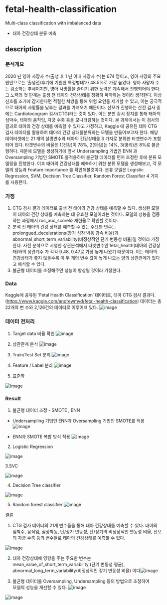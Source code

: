 # fetal-health-classification
Multi-class classification with imbalanced data
- 태아 건강상태 분류 예측

## description

### 분석개요
2020 년 영아 사망자 수(출생 후 1 년 이내 사망자 수)는 674 명이고,  영아 사망의 주요 원인으로는 ‘출생전/후기에 기원한 특정병태’가 48.5%로 가장 높았다. 영아
사망자 수는 감소하는 추세이지만, 영아 사망률을 줄이기 위한 노력은 계속해서 진행되어야 한다.  그 노력의 첫 단계는 출생 전 태아의 건강상태를 정확히 파악하는 것이라 생각한다. 이상신호를
조기에 감지한다면 적절한 처방을 통해 위험 요인을 제거할 수 있고, 이는 궁극적으로 태아의 사망률을 낮추는 결과를 가져오기 때문이다. 산모가 진행하는 산전 검사 중에는 Cardiotocogram 
검사(CTG)라는 것이 있다. 이는 분만 감시 장치를 통해 태아의 심박수, 태아의 움직임, 자궁 수축 등을 모니터링하는 것이다. 본 과제에서는 이 검사의 결과로 태아의 건강 상태를 예측할 수
있다고 가정하고, Kaggle 에 공유된 태아 CTG 검사 데이터를 활용하여 태아의 건강 상태를분류하는 모델을 만들어보고자 한다. 
해당 데이터셋에는 21 개의 설명변수와 태아의 건강상태를 3 가지로 분류한 타겟변수가 포함되어 있다. 타겟변수의 비율은 1(건강)이 78%, 2(의심)는 14%, 3(병리)은 8%로 불균형하다. 
때문에 모델을 생성하기에 앞서 Undersampling 기법인 ENN 과 Oversampling 기법인 SMOTE 를적용하여 불균형 데이터를 먼저 조정한 후에 분류 모델링을 진행한다. 이후 태아의 건강상태를
예측하기 위한 분류 모델을 생성해보고, 각 모델의 성능과 Feature importance 를 확인해볼것이다. 분류 모델은 Logistic Regression, SVM, Decision Tree Classifier, Random Forest Classifier
4 가지를 사용한다.

### 가정

1. CTG 검사 결과 데이터로 출생 전 태아의 건강 상태를 예측할 수 있다. 생성된 모델이 태아의 건강 상태를 예측하는 데 유효한 모델이라는 것이다. 
  모델의 성능을 검증하는 과정에서 roc_auc_score와 재현율로 확인할 것이다. 
2. 분석 전 태아의 건강 상태를 예측할 수 있는 주요한 변수는 prolongued_decelerations(장기 심장 박동 감속 비율)과 abnormal_short_term_variability(비정상적인 단기 변동성 비율)일 것이라 가정 한다. 
  사전 분석으로 시행한 상관분석에서 타겟변수인 fetal_health(태아의 건강상태)와의 상관계수 가 각각 0.48, 0.47로 가장 높게 나왔기 때문이다. 이는 태아의 건강상태가 좋지 않을수록 이 두
개의 변수 값이 높게 나오는 양의 상관관계가 있다고 해석할 수 있다. 
3. 불균형 데이터를 조정해주면 성능이 향상될 것이라 가정한다.

### Data
Kaggle에 공유된 ‘Fetal Health Classification’ 데이터로, 태아 CTG 검사 결과다. (https://www.kaggle.com/andrewmvd/fetal-health-classification) 데이터는 총 22개의 변
수와 2,126건의 데이터로 이루어져 있다. 
![image](https://user-images.githubusercontent.com/79688191/145770738-fd76e345-2cb2-4887-a039-9f0fffc59d16.png)

### 데이터 전처리
1. Target data 비율 확인
![image](https://user-images.githubusercontent.com/79688191/145770843-e411ecd3-5ac9-4a4a-8d21-a7b6b0daa262.png)

2. 상관관계 분석
![image](https://user-images.githubusercontent.com/79688191/145770867-a580f9d1-092e-4385-8f46-50ba0e147e99.png)



3. Train/Test Set 분리 
![image](https://user-images.githubusercontent.com/79688191/145771111-30689a94-9851-4f88-8f05-bfd802105545.png)


4. Feature / Label 분리
![image](https://user-images.githubusercontent.com/79688191/145771138-d6d78e37-2e06-4672-849c-3959e35ad662.png)

5. 표준화

![image](https://user-images.githubusercontent.com/79688191/145770936-c8e62f24-966d-4914-9e1a-7674508df32e.png)

### Result
1. 불균형 데이터 조정 - SMOTE , ENN 
- Undersampling 기법인 ENN과 Oversampling 기법인 SMOTE를 적용 
![image](https://user-images.githubusercontent.com/79688191/145771161-416ac740-90c3-4397-bff3-335797c14734.png)

- ENN과 SMOTE 복합 방식 적용
![image](https://user-images.githubusercontent.com/79688191/145771172-63ef11cb-8f07-4bac-9f46-8fc1122785a5.png)


2. Logistic Regression

![image](https://user-images.githubusercontent.com/79688191/145771195-3eee1b6c-9f17-400c-b98f-2649dd87c86e.png)


 3.SVC

![image](https://user-images.githubusercontent.com/79688191/145771212-d84820f6-df18-4070-b3cb-25c4eaf634e7.png)


4. Decision Tree classifier

![image](https://user-images.githubusercontent.com/79688191/145771247-c2231749-f5d2-4571-a2d4-4b412b4401e1.png)


5. Random forest classifier
![image](https://user-images.githubusercontent.com/79688191/145771281-33053e7a-46ad-4090-9aaf-444e4ae47caa.png)


결론
1. CTG 검사 데이터의 21개 변수들을 통해 태아 건강상태를 예측할 수 있다.
태아의 심박수, 움직임, 심장박동, 단/장기 변동성, 단/장기의 비정상적인 변동성 비율, 산모의 자궁 수축 등의 변수들로 태아의 건강상태를 예측할 수 있다. 


![image](https://user-images.githubusercontent.com/79688191/145771326-884c2589-20bc-4c0f-b03c-b0ebce1323e1.png)


2. 태아 건강상태에 영향을 주는 주요한 변수는 mean_value_of_short_term_variability 
     (단기 변동성 평균), abnormal_long_term_variability(비정상적인 장기 변동성 비율) 이다![image](https://user-images.githubusercontent.com/79688191/145771416-002852be-4ee4-490b-b601-3a5666322ac0.png)


3. 불균형 데이터를 Oversampling, Undersampling 등의 방법으로 조정하여          
     모델의 성능을 개선할 수 있다. 
![image](https://user-images.githubusercontent.com/79688191/145771429-95a210f4-e47c-4872-99a4-7093da0e8de8.png)

![image](https://user-images.githubusercontent.com/79688191/145771346-c0809cd3-619b-474b-b375-ccafa1707bd0.png)











